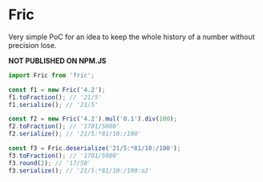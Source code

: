 # Fric

Very simple PoC for an idea to keep the whole history of a number without precision lose.

**NOT PUBLISHED ON NPM.JS**

```js
import Fric from 'fric';

const f1 = new Fric('4.2');
f1.toFraction(); // '21/5'
f1.serialize(); // '21/5'

const f2 = new Fric('4.2').mul('8.1').div(100);
f2.toFraction(); // '1701/5000'
f2.serialize(); // '21/5:*81/10:/100'

const f3 = Fric.deserialize('21/5:*81/10:/100');
f3.toFraction(); // '1701/5000'
f3.round(2); // '17/50'
f3.serialize(); // '21/5:*81/10:/100:o2'
```
